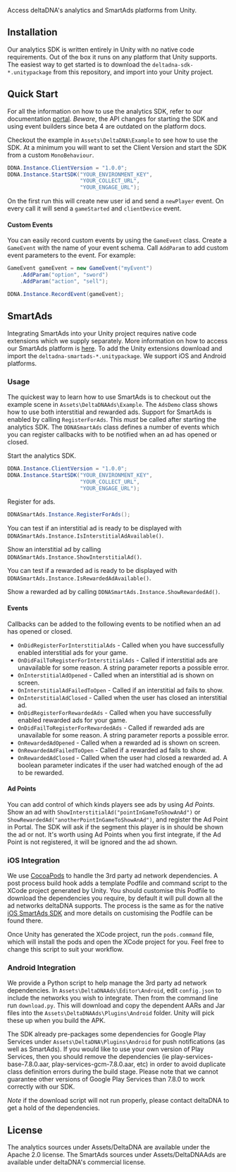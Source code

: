 Access deltaDNA's analytics and SmartAds platforms from Unity.

## Installation

Our analytics SDK is written entirely in Unity with no native code requirements.  Out of the box it runs on any platform that Unity supports.  The easiest way to get started is to download the `deltadna-sdk-*.unitypackage` from this repository, and import into your Unity project.

## Quick Start

For all the information on how to use the analytics SDK, refer to our documentation [portal](http://docs.deltadna.com/advanced-integration/unity-sdk/).  *Beware*, the API changes for starting the SDK and using event builders since beta 4 are outdated on the platform docs.

Checkout the example in `Assets\DeltaDNA\Example` to see how to use the SDK.  At a minimum you will want to set the Client Version and start the SDK from a custom `MonoBehaviour`.

```csharp
DDNA.Instance.ClientVersion = "1.0.0";
DDNA.Instance.StartSDK("YOUR_ENVIRONMENT_KEY",
                       "YOUR_COLLECT_URL",
                       "YOUR_ENGAGE_URL");
```

On the first run this will create new user id and send a `newPlayer` event. On every call it will send a `gameStarted` and `clientDevice` event.

#### Custom Events

You can easily record custom events by using the `GameEvent` class.  Create a `GameEvent` with the name of your event schema.  Call `AddParam` to add custom event parameters to the event.  For example:

```csharp
GameEvent gameEvent = new GameEvent("myEvent")
    .AddParam("option", "sword")
    .AddParam("action", "sell");

DDNA.Instance.RecordEvent(gameEvent);
```

## SmartAds

Integrating SmartAds into your Unity project requires native code extensions which we supply separately.  More information on how to access our SmartAds platform is [here](http://docs.deltadna.com/advanced-integration/smart-ads/).  To add the Unity extensions download and import the `deltadna-smartads-*.unitypackage`.  We support iOS and Android platforms.

### Usage

The quickest way to learn how to use SmartAds is to checkout out the example scene in `Assets\DeltaDNAAds\Example`.  The `AdsDemo` class shows how to use both interstitial and rewarded ads.  Support for SmartAds is enabled by calling `RegisterForAds`.  This *must* be called after starting the analytics SDK.  The `DDNASmartAds` class defines a number of events which you can register callbacks with to be notified when an ad has opened or closed.

Start the analytics SDK.

```csharp
DDNA.Instance.ClientVersion = "1.0.0";
DDNA.Instance.StartSDK("YOUR_ENVIRONMENT_KEY",
                       "YOUR_COLLECT_URL",
                       "YOUR_ENGAGE_URL");
```

Register for ads.

```csharp
DDNASmartAds.Instance.RegisterForAds();
```

You can test if an interstitial ad is ready to be displayed with `DDNASmartAds.Instance.IsInterstitialAdAvailable()`.

Show an interstitial ad by calling `DDNASmartAds.Instance.ShowInterstitialAd()`.

You can test if a rewarded ad is ready to be displayed with `DDNASmartAds.Instance.IsRewardedAdAvailable()`.

Show a rewarded ad by calling `DDNASmartAds.Instance.ShowRewardedAd()`.

#### Events

Callbacks can be added to the following events to be notified when an ad has opened or closed.

* `OnDidRegisterForInterstitialAds` - Called when you have successfully enabled interstitial ads for your game.
* `OnDidFailToRegisterForInterstitialAds` - Called if interstitial ads are unavailable for some reason.  A string parameter reports a possible error.
* `OnInterstitialAdOpened` - Called when an interstitial ad is shown on screen.
* `OnInterstitialAdFailedToOpen` - Called if an interstitial ad fails to show.
* `OnInterstitialAdClosed` - Called when the user has closed an interstitial ad.
* `OnDidRegisterForRewardedAds` - Called when you have successfully enabled rewarded ads for your game.
* `OnDidFailToRegisterForRewardedAds` - Called if rewarded ads are unavailable for some reason.  A string parameter reports a possible error.
* `OnRewardedAdOpened` - Called when a rewarded ad is shown on screen.
* `OnRewardedAdFailedToOpen` - Called if a rewarded ad fails to show.
* `OnRewardedAdClosed` - Called when the user had closed a rewarded ad.  A boolean parameter indicates if the user had watched enough of the ad to be rewarded.

#### Ad Points

You can add control of which kinds players see ads by using *Ad Points*.  Show an ad with `ShowInterstitialAd("pointInGameToShowAnAd")` or `ShowRewardedAd("anotherPointInGameToShowAnAd")`, and register the Ad Point in Portal.  The SDK will ask if the segment this player is in should be shown the ad or not.  It's worth using Ad Points when you first integrate, if the Ad Point is not registered, it will be ignored and the ad shown.

### iOS Integration

We use [CocoaPods](https://cocoapods.org/) to handle the 3rd party ad network dependencies.  A post process build hook adds a template Podfile and command script to the XCode project generated by Unity.  You should customise this Podfile to download the dependencies you require, by default it will pull down all the ad networks deltaDNA supports.  The process is the same as for the native [iOS SmartAds SDK](https://github.com/deltaDNA/ios-smartads-sdk) and more details on customising the Podfile can be found there.

Once Unity has generated the XCode project, run the `pods.command` file, which will install the pods and open the XCode project for you.  Feel free to change this script to suit your workflow.

### Android Integration

We provide a Python script to help manage the 3rd party ad network dependencies.  In `Assets\DeltaDNAAds\Editor\Android`, edit `config.json` to include the networks you wish to integrate.  Then from the command line run `download.py`.  This will download and copy the dependent AARs and Jar files into the `Assets\DeltaDNAAds\Plugins\Android` folder.  Unity will pick these up when you build the APK.

The SDK already pre-packages some dependencies for Google Play Services under `Assets\DeltaDNA\Plugins\Android` for push notifications (as well as SmartAds). If you would like to use your own version of Play Services, then you should remove the dependencies (ie play-services-base-7.8.0.aar, play-services-gcm-7.8.0.aar, etc) in order to avoid duplicate class definition errors during the build stage. Please note that we cannot guarantee other versions of Google Play Services than 7.8.0 to work correctly with our SDK.

*Note* if the download script will not run properly, please contact deltaDNA to get a hold of the dependencies.

## License

The analytics sources under Assets/DeltaDNA are available under the Apache 2.0 license.  The SmartAds sources under Assets/DeltaDNAAds are available under deltaDNA's commercial license.
